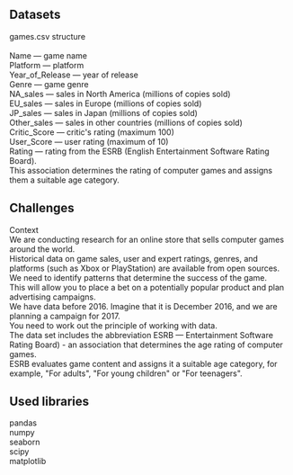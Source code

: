 ## Datasets

games.csv structure<br/>
<br/>
Name — game name<br/>
Platform — platform<br/>
Year_of_Release — year of release<br/>
Genre — game genre<br/>
NA_sales — sales in North America (millions of copies sold)<br/>
EU_sales — sales in Europe (millions of copies sold)<br/>
JP_sales — sales in Japan (millions of copies sold)<br/>
Other_sales — sales in other countries (millions of copies sold)<br/>
Critic_Score — critic's rating (maximum 100)<br/>
User_Score — user rating (maximum of 10)<br/>
Rating — rating from the ESRB (English Entertainment Software Rating Board). <br/>
This association determines the rating of computer games and assigns them a suitable age category.<br/>


## Challenges
Context<br/>
We are conducting research for an online store that sells computer games around the world.<br/>
Historical data on game sales, user and expert ratings, genres, and platforms (such as Xbox or PlayStation) are available from open sources.<br/>
We need to identify patterns that determine the success of the game.<br/> 
This will allow you to place a bet on a potentially popular product and plan advertising campaigns.<br/> 
We have data before 2016. Imagine that it is December 2016, and we are planning a campaign for 2017.<br/> 
You need to work out the principle of working with data.<br/> 
The data set includes the abbreviation ESRB — Entertainment Software Rating Board) - an association that determines the age rating of computer games.<br/> 
ESRB evaluates game content and assigns it a suitable age category, for example, "For adults", "For young children" or "For teenagers".<br/>


## Used libraries
pandas<br/>
numpy<br/>
seaborn<br/>
scipy<br/>
matplotlib<br/>

